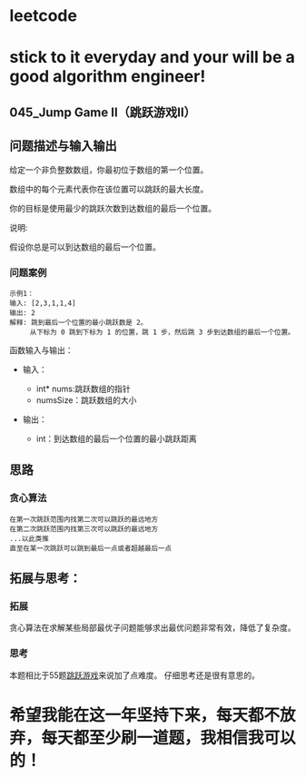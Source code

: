 # leetcode
# stick to it everyday and your will be a good algorithm engineer!
## 045_Jump Game II（跳跃游戏II）
## 问题描述与输入输出
给定一个非负整数数组，你最初位于数组的第一个位置。

数组中的每个元素代表你在该位置可以跳跃的最大长度。

你的目标是使用最少的跳跃次数到达数组的最后一个位置。

说明:

假设你总是可以到达数组的最后一个位置。

### 问题案例

	示例1：
	输入: [2,3,1,1,4]
	输出: 2
	解释: 跳到最后一个位置的最小跳跃数是 2。
		 从下标为 0 跳到下标为 1 的位置，跳 1 步，然后跳 3 步到达数组的最后一个位置。
		 
		 
函数输入与输出：
* 输入：
	* int* nums:跳跃数组的指针
	* numsSize：跳跃数组的大小

	
* 输出：
	* int：到达数组的最后一个位置的最小跳跃距离

## 思路			
### 贪心算法

	在第一次跳跃范围内找第二次可以跳跃的最远地方
	在第二次跳跃范围内找第三次可以跳跃的最远地方
	...以此类推
	直至在某一次跳跃可以跳到最后一点或者超越最后一点
 
## 拓展与思考：
### 拓展
贪心算法在求解某些局部最优子问题能够求出最优问题非常有效，降低了复杂度。
### 思考
本题相比于55题[跳跃游戏](https://leetcode-cn.com/problems/jump-game/description/)来说加了点难度。
仔细思考还是很有意思的。
		  
# 希望我能在这一年坚持下来，每天都不放弃，每天都至少刷一道题，我相信我可以的！
